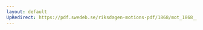 ```yaml
---
layout: default
UpRedirect: https://pdf.swedeb.se/riksdagen-motions-pdf/1868/mot_1868__ak__00111.pdf
---
```

